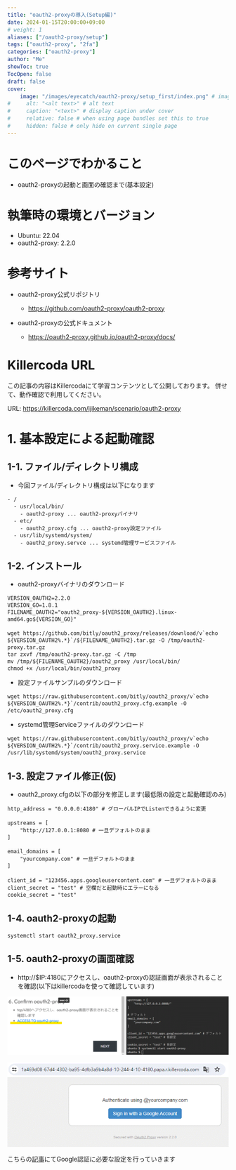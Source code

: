 ```yaml
---
title: "oauth2-proxyの導入(Setup編)"
date: 2024-01-15T20:00:00+09:00
# weight: 1
aliases: ["/oauth2-proxy/setup"]
tags: ["oauth2-proxy", "2fa"]
categories: ["oauth2-proxy"]
author: "Me"
showToc: true
TocOpen: false
draft: false
cover:
    image: "/images/eyecatch/oauth2-proxy/setup_first/index.png" # image path/url
#     alt: "<alt text>" # alt text
#     caption: "<text>" # display caption under cover
#     relative: false # when using page bundles set this to true
#     hidden: false # only hide on current single page
---
```


# このページでわかること

* oauth2-proxyの起動と画面の確認まで(基本設定)

# 執筆時の環境とバージョン
* Ubuntu: 22.04
* oauth2-proxy: 2.2.0

# 参考サイト

* oauth2-proxy公式リポジトリ
  * https://github.com/oauth2-proxy/oauth2-proxy

* oauth2-proxyの公式ドキュメント
  * https://oauth2-proxy.github.io/oauth2-proxy/docs/

# Killercoda URL
この記事の内容はKillercodaにて学習コンテンツとして公開しております。
併せて、動作確認で利用してください。

URL: https://killercoda.com/ijikeman/scenario/oauth2-proxy

# 1. 基本設定による起動確認
## 1-1. ファイル/ディレクトリ構成

* 今回ファイル/ディレクトリ構成は以下になります
```
- /
  - usr/local/bin/
    - oauth2-proxy ... oauth2-proxyバイナリ
  - etc/
    - oauth2_proxy.cfg ... oauth2-proxy設定ファイル
  - usr/lib/systemd/system/
    - oauth2_proxy.servce ... systemd管理サービスファイル
```

## 1-2. インストール
* oauth2-proxyバイナリのダウンロード
```
VERSION_OAUTH2=2.2.0
VERSION_GO=1.8.1
FILENAME_OAUTH2="oauth2_proxy-${VERSION_OAUTH2}.linux-amd64.go${VERSION_GO}"

wget https://github.com/bitly/oauth2_proxy/releases/download/v`echo ${VERSION_OAUTH2%.*}`/${FILENAME_OAUTH2}.tar.gz -O /tmp/oauth2-proxy.tar.gz
tar zxvf /tmp/oauth2-proxy.tar.gz -C /tmp
mv /tmp/${FILENAME_OAUTH2}/oauth2_proxy /usr/local/bin/
chmod +x /usr/local/bin/oauth2_proxy
```

* 設定ファイルサンプルのダウンロード
```
wget https://raw.githubusercontent.com/bitly/oauth2_proxy/v`echo ${VERSION_OAUTH2%.*}`/contrib/oauth2_proxy.cfg.example -O /etc/oauth2_proxy.cfg
```

* systemd管理Serviceファイルのダウンロード
```
wget https://raw.githubusercontent.com/bitly/oauth2_proxy/v`echo ${VERSION_OAUTH2%.*}`/contrib/oauth2_proxy.service.example -O /usr/lib/systemd/system/oauth2_proxy.service
```

## 1-3. 設定ファイル修正(仮)
* oauth2_proxy.cfgの以下の部分を修正します(最低限の設定と起動確認のみ)

```
http_address = "0.0.0.0:4180" # グローバルIPでListenできるように変更

upstreams = [
    "http://127.0.0.1:8080 # 一旦デフォルトのまま
]

email_domains = [
    "yourcompany.com" # 一旦デフォルトのまま
]

client_id = "123456.apps.googleusercontent.com" # 一旦デフォルトのまま
client_secret = "test" # 空欄だと起動時にエラーになる
cookie_secret = "test"
```

## 1-4. oauth2-proxyの起動
```
systemctl start oauth2_proxy.service
```

## 1-5. oauth2-proxyの画面確認
* http://$IP:4180にアクセスし、oauth2-proxyの認証画面が表示されることを確認(以下はkillercodaを使って確認しています)

![](oauth2_proxy_setup_confirm01.gif)

![](oauth2_proxy_setup_confirm02.gif)

こちらの[記事](/posts/oauth2-proxy/setup_google_auth/)にてGoogle認証に必要な設定を行っていきます
